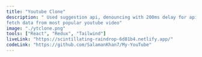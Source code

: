 ```yaml
---
title: "Youtube Clone"
description: " Used suggestion api, denouncing with 200ms delay for api call, lazy loading and testing etc and testing, 
fetch data from most popular youtube video"
image: "./ytclone.png"
tools: ["React", "Redux", "Tailwind"]
liveLink: "https://scintillating-raindrop-6d81b4.netlify.app/"
codeLink: "https://github.com/SalamanKhan7/My-YouTube"
---
```

